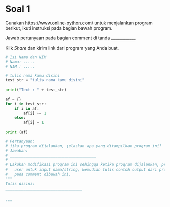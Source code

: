 # Soal 1

Gunakan https://www.online-python.com/ untuk menjalankan program berikut, ikuti instruksi pada bagian bawah program.

Jawab pertanyaan pada bagian comment di tanda ____________

Klik _Share_ dan kirim link dari program yang Anda buat.

```python
# Isi Nama dan NIM
# Nama: .....
# NIM : .....

# tulis nama kamu disini
test_str = "tulis nama kamu disini"
 
print("Text : " + test_str)
 
af = {}
for i in test_str:
    if i in af:
        af[i] += 1
    else:
        af[i] = 1
        
print (af)

# Pertanyaan:
# jika program dijalankan, jelaskan apa yang ditampilkan program ini?
# Jawaban:
# ______________________________________
#
# Lakukan modifikasi program ini sehingga ketika program dijalankan, program akan meminta
#   user untuk input nama/string, kemudian tulis contoh output dari program yang dijalankan
#   pada comment dibawah ini.
"""
Tulis disini:
__________________________________


"""

```